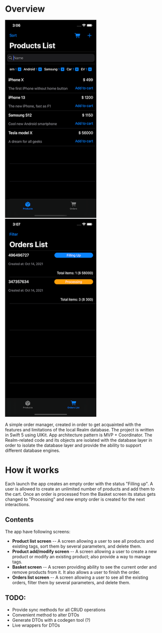 # Overview

![Products screen](Screenshots/ProductsScreen.png)
![Orders screen](Screenshots/OrdersScreen.png)

A simple order manager, created in order to get acquainted with the features and limitations of the local Realm database. The project is written in Swift 5 using UIKit. App architecture pattern is MVP + Coordinator. The Realm-related code and its objects are isolated with the database layer in order to isolate the database layer and provide the ability to support different database engines.

# How it works
Each launch the app creates an empty order with the status "Filling up". A user is allowed to create an unlimited number of products and add them to the cart. Once an order is processed from the Basket screen its status gets changed to "Processing" and new empty order is created for the next interactions.

## Contents

The app have following screens:
- **Product list screen** -- A screen allowing a user to see all products and existing tags, sort them by several parameters, and delete them.
- **Product add/modify screen** -- A screen allowing a user to create a new product or modify an existing product; also provide a way to manage tags.
- **Basket screen** -- A screen providing ability to see the current order and remove products from it. It also allows a user to finish the order.
- **Orders list screen** -- A screen allowing a user to see all the existing orders, filter them by several parameters, and delete them.

## TODO:
- Provide sync methods for all CRUD operations
- Convenient method to alter DTOs
- Generate DTOs with a codegen tool (?)
- Live wrappers for DTOs